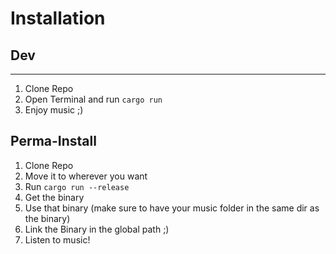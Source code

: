 # Installation

## Dev
____
1. Clone Repo
2. Open Terminal and run `cargo run`
3. Enjoy music ;)

## Perma-Install
1. Clone Repo
2. Move it to wherever you want
3. Run `cargo run --release`
4. Get the binary
5. Use that binary (make sure to have your music folder in the same dir as the binary)
6. Link the Binary in the global path ;)
7. Listen to music!